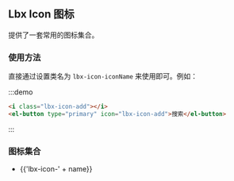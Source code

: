 <!--
 * @Author: your name
 * @Date: 2022-03-13 23:44:53
 * @LastEditTime: 2022-03-14 23:17:36
 * @LastEditors: your name
 * @Description: 打开koroFileHeader查看配置 进行设置: https://github.com/OBKoro1/koro1FileHeader/wiki/%E9%85%8D%E7%BD%AE
 * @FilePath: \element\examples\docs\zh-CN\lbx-icon.md
-->
## Lbx Icon 图标

提供了一套常用的图标集合。

### 使用方法

直接通过设置类名为 `lbx-icon-iconName` 来使用即可。例如：

:::demo
```html
<i class="lbx-icon-add"></i>
<el-button type="primary" icon="lbx-icon-add">搜索</el-button>

```
:::

### 图标集合

<ul class="icon-list">
  <li v-for="name in $lbxIcon" :key="name">
    <span>
      <i :class="'lbx-icon-' + name"></i>
      <span class="icon-name">{{'lbx-icon-' + name}}</span>
    </span>
  </li>
</ul>
